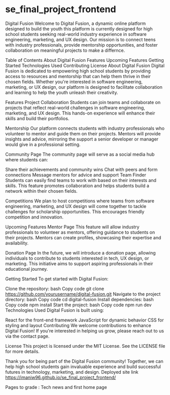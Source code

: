 # se_final_project_frontend

Digital Fusion
Welcome to Digital Fusion, a dynamic online platform designed to build the youth this platform is currently designed for high school students seeking real-world industry experience in software engineering, marketing, and UX design. Our mission is to connect teens with industry professionals, provide mentorship opportunities, and foster collaboration on meaningful projects to make a differnce.

Table of Contents
About Digital Fusion
Features
Upcoming Features
Getting Started
Technologies Used
Contributing
License
About Digital Fusion
Digital Fusion is dedicated to empowering high school students by providing access to resources and mentorship that can help them thrive in their chosen fields. Whether you're interested in software engineering, marketing, or UX design, our platform is designed to facilitate collaboration and learning to help the youth unleash their creativity.

Features
Project Collaboration
Students can join teams and collaborate on projects that reflect real-world challenges in software engineering, marketing, and UX design. This hands-on experience will enhance their skills and build their portfolios.

Mentorship
Our platform connects students with industry professionals who volunteer to mentor and guide them on their projects. Mentors will provide insights and advice, mirroring the support a senior developer or manager would give in a professional setting.

Community Page
The community page will serve as a social media hub where students can:

Share their achievements and community wins
Chat with peers and form connections
Message mentors for advice and support
Team Finder
Students can easily find teams to work with based on their interests and skills. This feature promotes collaboration and helps students build a network within their chosen fields.

Competitions
We plan to host competitions where teams from software engineering, marketing, and UX design will come together to tackle challenges for scholarship opportunities. This encourages friendly competition and innovation.

Upcoming Features
Mentor Page
This feature will allow industry professionals to volunteer as mentors, offering guidance to students on their projects. Mentors can create profiles, showcasing their expertise and availability.

Donation Page
In the future, we will introduce a donation page, allowing individuals to contribute to students interested in tech, UX design, or marketing. This initiative aims to support aspiring professionals in their educational journey.

Getting Started
To get started with Digital Fusion:

Clone the repository:
bash
Copy code
git clone https://github.com/yourusername/digital-fusion.git
Navigate to the project directory:
bash
Copy code
cd digital-fusion
Install dependencies:
bash
Copy code
npm install
Start the project:
bash
Copy code
npm run dev
Technologies Used
Digital Fusion is built using:

React for the front-end framework
JavaScript for dynamic behavior
CSS for styling and layout
Contributing
We welcome contributions to enhance Digital Fusion! If you're interested in helping us grow, please reach out to us via the contact page.

License
This project is licensed under the MIT License. See the LICENSE file for more details.

Thank you for being part of the Digital Fusion community! Together, we can help high school students gain invaluable experience and build successful futures in technology, marketing, and design.
Deployed site link https://imaniw96.github.io/se_final_project_frontend/

Pages to grade : Tech news and first home page
